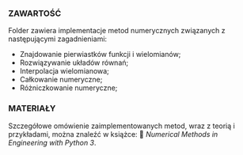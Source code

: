 ### ZAWARTOŚĆ
Folder zawiera implementacje metod numerycznych związanych z następującymi zagadnieniami:
- Znajdowanie pierwiastków funkcji i wielomianów;
- Rozwiązywanie układów równań;
- Interpolacja wielomianowa;
- Całkowanie numeryczne;
- Różniczkowanie numeryczne;

### MATERIAŁY
Szczegółowe omówienie zaimplementowanych metod, wraz z teorią i przykładami, można znaleźć w książce: 📖 *Numerical Methods in Engineering with Python 3*.

